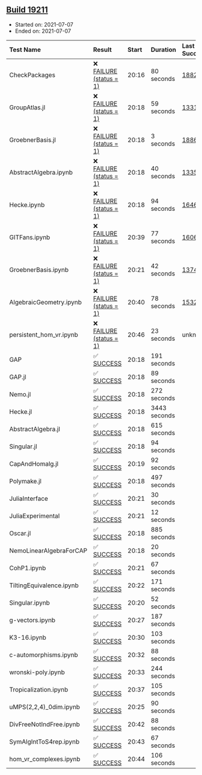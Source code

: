 ## [Build 19211](https://oscarci.mathematik.uni-kl.de/job/oscar/19211/)

* Started on: 2021-07-07
* Ended on: 2021-07-07

| Test Name    | Result | Start | Duration | Last Success | First Failure |
|:-------------|:-------|:------|:---------|:-------------|:--------------|
| CheckPackages | ❌ [FAILURE (status = 1)](https://oscarci.mathematik.uni-kl.de/job/oscar/19211/artifact/logs/build-19211/CheckPackages.log) | 20:16 | 80 seconds | [18822](https://oscarci.mathematik.uni-kl.de/job/oscar/18822/) | [18823](https://oscarci.mathematik.uni-kl.de/job/oscar/18823/) |
| GroupAtlas.jl | ❌ [FAILURE (status = 1)](https://oscarci.mathematik.uni-kl.de/job/oscar/19211/artifact/logs/build-19211/GroupAtlas.jl.log) | 20:18 | 59 seconds | [13311](https://oscarci.mathematik.uni-kl.de/job/oscar/13311/) | [13312](https://oscarci.mathematik.uni-kl.de/job/oscar/13312/) |
| GroebnerBasis.jl | ❌ [FAILURE (status = 1)](https://oscarci.mathematik.uni-kl.de/job/oscar/19211/artifact/logs/build-19211/GroebnerBasis.jl.log) | 20:18 | 3 seconds | [18864](https://oscarci.mathematik.uni-kl.de/job/oscar/18864/) | [18865](https://oscarci.mathematik.uni-kl.de/job/oscar/18865/) |
| AbstractAlgebra.ipynb | ❌ [FAILURE (status = 1)](https://oscarci.mathematik.uni-kl.de/job/oscar/19211/artifact/logs/build-19211/AbstractAlgebra.ipynb.log) | 20:18 | 40 seconds | [13355](https://oscarci.mathematik.uni-kl.de/job/oscar/13355/) | [13356](https://oscarci.mathematik.uni-kl.de/job/oscar/13356/) |
| Hecke.ipynb | ❌ [FAILURE (status = 1)](https://oscarci.mathematik.uni-kl.de/job/oscar/19211/artifact/logs/build-19211/Hecke.ipynb.log) | 20:18 | 94 seconds | [16463](https://oscarci.mathematik.uni-kl.de/job/oscar/16463/) | [16464](https://oscarci.mathematik.uni-kl.de/job/oscar/16464/) |
| GITFans.ipynb | ❌ [FAILURE (status = 1)](https://oscarci.mathematik.uni-kl.de/job/oscar/19211/artifact/logs/build-19211/GITFans.ipynb.log) | 20:39 | 77 seconds | [16068](https://oscarci.mathematik.uni-kl.de/job/oscar/16068/) | [16069](https://oscarci.mathematik.uni-kl.de/job/oscar/16069/) |
| GroebnerBasis.ipynb | ❌ [FAILURE (status = 1)](https://oscarci.mathematik.uni-kl.de/job/oscar/19211/artifact/logs/build-19211/GroebnerBasis.ipynb.log) | 20:21 | 42 seconds | [13748](https://oscarci.mathematik.uni-kl.de/job/oscar/13748/) | [13749](https://oscarci.mathematik.uni-kl.de/job/oscar/13749/) |
| AlgebraicGeometry.ipynb | ❌ [FAILURE (status = 1)](https://oscarci.mathematik.uni-kl.de/job/oscar/19211/artifact/logs/build-19211/AlgebraicGeometry.ipynb.log) | 20:40 | 78 seconds | [15322](https://oscarci.mathematik.uni-kl.de/job/oscar/15322/) | [15323](https://oscarci.mathematik.uni-kl.de/job/oscar/15323/) |
| persistent_hom_vr.ipynb | ❌ [FAILURE (status = 1)](https://oscarci.mathematik.uni-kl.de/job/oscar/19211/artifact/logs/build-19211/persistent_hom_vr.ipynb.log) | 20:46 | 23 seconds | unknown | unknown |
| GAP | ✅ [SUCCESS](https://oscarci.mathematik.uni-kl.de/job/oscar/19211/artifact/logs/build-19211/GAP.log) | 20:18 | 191 seconds |  |  |
| GAP.jl | ✅ [SUCCESS](https://oscarci.mathematik.uni-kl.de/job/oscar/19211/artifact/logs/build-19211/GAP.jl.log) | 20:18 | 89 seconds |  |  |
| Nemo.jl | ✅ [SUCCESS](https://oscarci.mathematik.uni-kl.de/job/oscar/19211/artifact/logs/build-19211/Nemo.jl.log) | 20:18 | 272 seconds |  |  |
| Hecke.jl | ✅ [SUCCESS](https://oscarci.mathematik.uni-kl.de/job/oscar/19211/artifact/logs/build-19211/Hecke.jl.log) | 20:18 | 3443 seconds |  |  |
| AbstractAlgebra.jl | ✅ [SUCCESS](https://oscarci.mathematik.uni-kl.de/job/oscar/19211/artifact/logs/build-19211/AbstractAlgebra.jl.log) | 20:18 | 615 seconds |  |  |
| Singular.jl | ✅ [SUCCESS](https://oscarci.mathematik.uni-kl.de/job/oscar/19211/artifact/logs/build-19211/Singular.jl.log) | 20:18 | 94 seconds |  |  |
| CapAndHomalg.jl | ✅ [SUCCESS](https://oscarci.mathematik.uni-kl.de/job/oscar/19211/artifact/logs/build-19211/CapAndHomalg.jl.log) | 20:19 | 92 seconds |  |  |
| Polymake.jl | ✅ [SUCCESS](https://oscarci.mathematik.uni-kl.de/job/oscar/19211/artifact/logs/build-19211/Polymake.jl.log) | 20:18 | 497 seconds |  |  |
| JuliaInterface | ✅ [SUCCESS](https://oscarci.mathematik.uni-kl.de/job/oscar/19211/artifact/logs/build-19211/JuliaInterface.log) | 20:21 | 30 seconds |  |  |
| JuliaExperimental | ✅ [SUCCESS](https://oscarci.mathematik.uni-kl.de/job/oscar/19211/artifact/logs/build-19211/JuliaExperimental.log) | 20:21 | 12 seconds |  |  |
| Oscar.jl | ✅ [SUCCESS](https://oscarci.mathematik.uni-kl.de/job/oscar/19211/artifact/logs/build-19211/Oscar.jl.log) | 20:18 | 885 seconds |  |  |
| NemoLinearAlgebraForCAP | ✅ [SUCCESS](https://oscarci.mathematik.uni-kl.de/job/oscar/19211/artifact/logs/build-19211/NemoLinearAlgebraForCAP.log) | 20:18 | 20 seconds |  |  |
| CohP1.ipynb | ✅ [SUCCESS](https://oscarci.mathematik.uni-kl.de/job/oscar/19211/artifact/logs/build-19211/CohP1.ipynb.log) | 20:21 | 67 seconds |  |  |
| TiltingEquivalence.ipynb | ✅ [SUCCESS](https://oscarci.mathematik.uni-kl.de/job/oscar/19211/artifact/logs/build-19211/TiltingEquivalence.ipynb.log) | 20:22 | 171 seconds |  |  |
| Singular.ipynb | ✅ [SUCCESS](https://oscarci.mathematik.uni-kl.de/job/oscar/19211/artifact/logs/build-19211/Singular.ipynb.log) | 20:20 | 52 seconds |  |  |
| g-vectors.ipynb | ✅ [SUCCESS](https://oscarci.mathematik.uni-kl.de/job/oscar/19211/artifact/logs/build-19211/g-vectors.ipynb.log) | 20:27 | 187 seconds |  |  |
| K3-16.ipynb | ✅ [SUCCESS](https://oscarci.mathematik.uni-kl.de/job/oscar/19211/artifact/logs/build-19211/K3-16.ipynb.log) | 20:30 | 103 seconds |  |  |
| c-automorphisms.ipynb | ✅ [SUCCESS](https://oscarci.mathematik.uni-kl.de/job/oscar/19211/artifact/logs/build-19211/c-automorphisms.ipynb.log) | 20:32 | 88 seconds |  |  |
| wronski-poly.ipynb | ✅ [SUCCESS](https://oscarci.mathematik.uni-kl.de/job/oscar/19211/artifact/logs/build-19211/wronski-poly.ipynb.log) | 20:33 | 244 seconds |  |  |
| Tropicalization.ipynb | ✅ [SUCCESS](https://oscarci.mathematik.uni-kl.de/job/oscar/19211/artifact/logs/build-19211/Tropicalization.ipynb.log) | 20:37 | 105 seconds |  |  |
| uMPS(2,2,4)_0dim.ipynb | ✅ [SUCCESS](https://oscarci.mathematik.uni-kl.de/job/oscar/19211/artifact/logs/build-19211/uMPS-2-2-4-_0dim.ipynb.log) | 20:25 | 90 seconds |  |  |
| DivFreeNotIndFree.ipynb | ✅ [SUCCESS](https://oscarci.mathematik.uni-kl.de/job/oscar/19211/artifact/logs/build-19211/DivFreeNotIndFree.ipynb.log) | 20:42 | 88 seconds |  |  |
| SymAlgIntToS4rep.ipynb | ✅ [SUCCESS](https://oscarci.mathematik.uni-kl.de/job/oscar/19211/artifact/logs/build-19211/SymAlgIntToS4rep.ipynb.log) | 20:43 | 67 seconds |  |  |
| hom_vr_complexes.ipynb | ✅ [SUCCESS](https://oscarci.mathematik.uni-kl.de/job/oscar/19211/artifact/logs/build-19211/hom_vr_complexes.ipynb.log) | 20:44 | 106 seconds |  |  |
